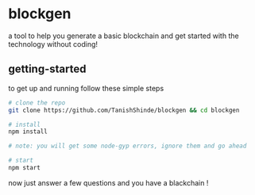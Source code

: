 # blockgen
a tool to help you generate a basic blockchain and get started with the technology without coding!
## getting-started
to get up and running follow these simple steps

```bash
# clone the repo 
git clone https://github.com/TanishShinde/blockgen && cd blockgen

# install
npm install

# note: you will get some node-gyp errors, ignore them and go ahead 

# start
npm start
```

now just answer a few questions and you have a blackchain !
